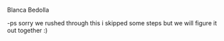 Blanca Bedolla

-ps sorry we rushed through this i skipped some steps but we will figure it out together :)
